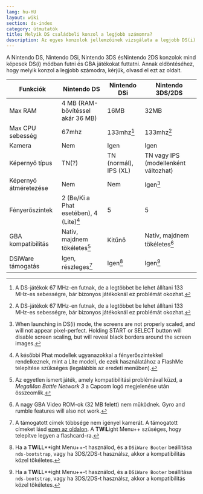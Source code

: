 ```yaml
---
lang: hu-HU
layout: wiki
section: ds-index
category: útmutatók
title: Melyik DS családbeli konzol a legjobb számomra?
description: Az egyes konzolok jellemzőinek vizsgálata a legjobb DS(i) üzemmód élményének eldöntéséhez
---
```


A Nintendo DS, Nintendo DSi, Nintendo 3DS ésNintendo 2DS konzolok mind képesek DS(i) módban futni és GBA játékokat futtatni. Annak eldöntéséhez, hogy melyik konzol a legjobb számodra, kérjük, olvasd el ezt az oldalt.

| Funkciók              | Nintendo DS                                         | Nintendo DSi                                                | Nintendo 3DS/2DS                                        |
| --------------------- | --------------------------------------------------- | ----------------------------------------------------------- | ------------------------------------------------------- |
| Max RAM               | 4 MB (RAM-bővítéssel akár 36 MB) | 16MB                                                        | 32MB                                                    |
| Max CPU sebesség      | 67mhz                                               | 133mhz[^1]                                                  | 133mhz[^1]                                              |
| Kamera                | Nem                                                 | Igen                                                        | Igen                                                    |
| Képernyő típus        | TN(?)                            | TN (normál), IPS (XL) | TN vagy IPS (modellenként változhat) |
| Képernyő átméretezése | Nem                                                 | Nem                                                         | Igen[^2]                                                |
| Fényerőszintek        | 2 (Be/Ki a Phat esetében), 4 (Lite)[^3]             | 5                                                           | 5                                                       |
| GBA kompatibilitás    | Natív, majdnem tökéletes[^4]                        | Kitűnő                                                      | Natív, majdnem tökéletes[^5]                            |
| DSiWare támogatás     | Igen, részleges[^6]                                 | Igen[^7]                                                    | Igen[^7]                                                |

[^1]: A DS-játékok 67 MHz-en futnak, de a legtöbbet be lehet állítani 133 MHz-es sebességre, bár bizonyos játékoknál ez problémát okozhat.

[^2]: When launching in DS(i) mode, the screens are not properly scaled, and will not appear pixel-perfect. Holding START or SELECT button will disable screen scaling, but will reveal black borders around the screen images.

[^3]: A későbbi Phat modellek ugyanazokkal a fényerőszintekkel rendelkeznek, mint a Lite modell, de ezek használatához a FlashMe telepítése szükséges (legalábbis az eredeti menüben).

[^4]: Az egyetlen ismert játék, amely kompatibilitási problémával küzd, a _MegaMan Battle Network 3_ a Capcom logó megjelenése után összeomlik.

[^5]: A nagy GBA Video ROM-ok (32 MB felett) nem működnek. Gyro and rumble features will also not work.

[^6]: A támogatott címek többsége nem igényel kamerát. A támogatott címeket lásd [ezen az oldalon](https://github.com/DS-Homebrew/TWiLightMenu/blob/master/universal/include/compatibleDSiWareMap.h). A **TW**i**L**ight Menu++ szüséges, hogy telepítve legyen a flashcard-ra.

[^7]: Ha a **TW**i**L**L\*\*ight Menu++-t használod, és a `DSiWare Booter` beállítása `nds-bootstrap`, vagy ha 3DS/2DS-t használsz, akkor a kompatibilitás közel tökéletes.

